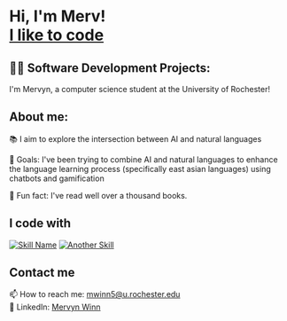 <h1>Hi, I'm Merv! <br/><a href="https://github.com/joshmadakor1">I like to code</a>

<h2>👨‍💻 Software Development Projects:</h2>

I'm Mervyn, a computer science student at the University of Rochester!

<h2>About me:</h2>

📚 I aim to explore the intersection between AI and natural languages 

🎯 Goals: I've been trying to combine AI and natural languages to enhance the language learning process (specifically east asian languages) using chatbots and gamification 

🎲 Fun fact: I've read well over a thousand books.

## I code with

[![Skill Name](https://img.shields.io/badge/-SkillName-blue?style=flat&logo=skill-icon&logoColor=white)]()
[![Another Skill](https://img.shields.io/badge/-AnotherSkill-green?style=flat&logo=another-icon&logoColor=white)]()


## Contact me

📫 How to reach me: [mwinn5@u.rochester.edu](mwinn5@u.rochester.edu)  
💼 LinkedIn: [Mervyn Winn](https://www.linkedin.com/in/mervyn-winn-961276180/)  
